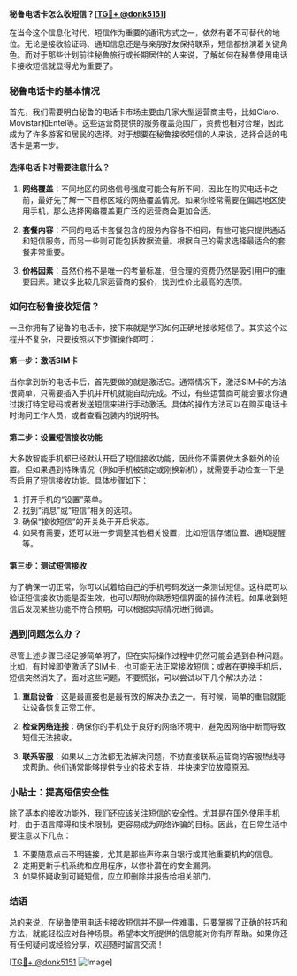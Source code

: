 **秘鲁电话卡怎么收短信？[[TG💪+ @donk5151](https://t.me/s/donk5151)]**

在当今这个信息化时代，短信作为重要的通讯方式之一，依然有着不可替代的地位。无论是接收验证码、通知信息还是与亲朋好友保持联系，短信都扮演着关键角色。而对于那些计划前往秘鲁旅行或长期居住的人来说，了解如何在秘鲁使用电话卡接收短信就显得尤为重要了。

### 秘鲁电话卡的基本情况

首先，我们需要明白秘鲁的电话卡市场主要由几家大型运营商主导，比如Claro、Movistar和Entel等。这些运营商提供的服务覆盖范围广，资费也相对合理，因此成为了许多游客和居民的选择。对于想要在秘鲁接收短信的人来说，选择合适的电话卡是第一步。

#### 选择电话卡时需要注意什么？

1. **网络覆盖**：不同地区的网络信号强度可能会有所不同，因此在购买电话卡之前，最好先了解一下目标区域的网络覆盖情况。如果你经常需要在偏远地区使用手机，那么选择网络覆盖更广泛的运营商会更加合适。
   
2. **套餐内容**：不同的电话卡套餐包含的服务内容各不相同，有些可能只提供通话和短信服务，而另一些则可能包括数据流量。根据自己的需求选择最适合的套餐非常重要。

3. **价格因素**：虽然价格不是唯一的考量标准，但合理的资费仍然是吸引用户的重要因素。建议多比较几家运营商的报价，找到性价比最高的选项。

### 如何在秘鲁接收短信？

一旦你拥有了秘鲁的电话卡，接下来就是学习如何正确地接收短信了。其实这个过程并不复杂，只要按照以下步骤操作即可：

#### 第一步：激活SIM卡

当你拿到新的电话卡后，首先要做的就是激活它。通常情况下，激活SIM卡的方法很简单，只需要插入手机并开机就能自动完成。不过，有些运营商可能会要求你通过拨打特定号码或者发送短信来进行手动激活。具体的操作方法可以在购买电话卡时询问工作人员，或者查看包装内的说明书。

#### 第二步：设置短信接收功能

大多数智能手机都已经默认开启了短信接收功能，因此你不需要做太多额外的设置。但如果遇到特殊情况（例如手机被锁定或刚换新机），就需要手动检查一下是否启用了短信接收功能。具体步骤如下：

1. 打开手机的“设置”菜单。
2. 找到“消息”或“短信”相关的选项。
3. 确保“接收短信”的开关处于开启状态。
4. 如果有需要，还可以进一步调整其他相关设置，比如短信存储位置、通知提醒等。

#### 第三步：测试短信接收

为了确保一切正常，你可以试着给自己的手机号码发送一条测试短信。这样既可以验证短信接收功能是否生效，也可以帮助你熟悉短信界面的操作流程。如果收到短信后发现某些功能不符合预期，可以根据实际情况进行微调。

### 遇到问题怎么办？

尽管上述步骤已经足够简单明了，但在实际操作过程中仍然可能会遇到各种问题。比如，有时候即使激活了SIM卡，也可能无法正常接收短信；或者在更换手机后，短信突然消失了。面对这些问题，不要慌张，可以尝试以下几个解决办法：

1. **重启设备**：这是最直接也是最有效的解决办法之一。有时候，简单的重启就能让设备恢复正常工作。

2. **检查网络连接**：确保你的手机处于良好的网络环境中，避免因网络中断而导致短信无法接收。

3. **联系客服**：如果以上方法都无法解决问题，不妨直接联系运营商的客服热线寻求帮助。他们通常能够提供专业的技术支持，并快速定位故障原因。

### 小贴士：提高短信安全性

除了基本的接收功能外，我们还应该关注短信的安全性。尤其是在国外使用手机时，由于语言障碍和技术限制，更容易成为网络诈骗的目标。因此，在日常生活中要注意以下几点：

1. 不要随意点击不明链接，尤其是那些声称来自银行或其他重要机构的信息。
2. 定期更新手机系统和应用程序，以修补潜在的安全漏洞。
3. 如果怀疑收到可疑短信，应立即删除并报告给相关部门。

### 结语

总的来说，在秘鲁使用电话卡接收短信并不是一件难事，只要掌握了正确的技巧和方法，就能轻松应对各种场景。希望本文所提供的信息能对你有所帮助。如果你还有任何疑问或经验分享，欢迎随时留言交流！

[[TG💪+ @donk5151](https://t.me/s/donk5151) ![Image](https://i.postimg.cc/rwNCRYN7/Snipaste-2025-04-30-17-27-05.png)]